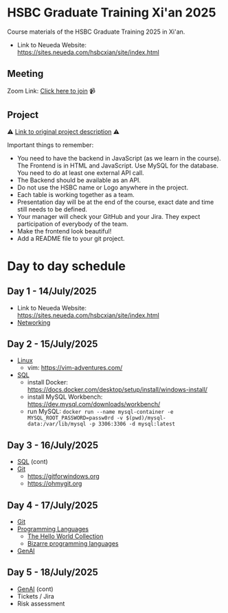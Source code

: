 # HSBC Graduate Training Xi'an 2025
Course materials of the HSBC Graduate Training 2025 in Xi'an.
- Link to Neueda Website: https://sites.neueda.com/hsbcxian/site/index.html

## Meeting
Zoom Link: [Click here to join](https://us06web.zoom.us/j/81546421422?pwd=xsvsSIPUb8nylo6rT9xOkaOvH0SeCW.1) 📹

## Project
⚠️ [Link to original project description](project_description.md) ⚠️

Important things to remember:
- You need to have the backend in JavaScript (as we learn in the course). The Frontend is in HTML and JavaScript. Use MySQL for the database. You need to do at least one external API call.
- The Backend should be available as an API.
- Do not use the HSBC name or Logo anywhere in the project.
- Each table is working together as a team.
- Presentation day will be at the end of the course, exact date and time still needs to be defined.
- Your manager will check your GitHub and your Jira. They expect participation of everybody of the team.
- Make the frontend look beautiful!
- Add a README file to your git project.

# Day to day schedule

## Day 1 - 14/July/2025
- Link to Neueda Website: https://sites.neueda.com/hsbcxian/site/index.html
- [Networking](01_networking/)

## Day 2 - 15/July/2025
- [Linux](02_linux/)
  - vim: https://vim-adventures.com/
- [SQL](03_SQL/)
  - install Docker: https://docs.docker.com/desktop/setup/install/windows-install/
  - install MySQL Workbench: https://dev.mysql.com/downloads/workbench/
  - run MySQL: `docker run --name mysql-container -e MYSQL_ROOT_PASSWORD=passw0rd -v $(pwd)/mysql-data:/var/lib/mysql -p 3306:3306 -d mysql:latest`

## Day 3 - 16/July/2025
- [SQL](03_SQL/) (cont)
- [Git](04_GIT/)
  - https://gitforwindows.org
  - https://ohmygit.org

## Day 4 - 17/July/2025
- [Git](04_GIT/)
- [Programming Languages](05_programming_languages/)
  - [The Hello World Collection](http://helloworldcollection.de/)
  - [Bizarre programming languages](https://www.hongkiat.com/blog/bizarre-insane-programming-languages/)
- [GenAI](06_GenAI/GenAIAssistant.pdf)

## Day 5 - 18/July/2025
- [GenAI](06_GenAI/GenAIAssistant.pdf) (cont)
- Tickets / Jira
- Risk assessment